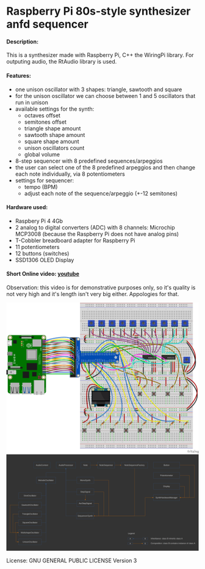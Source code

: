 # Raspberry Pi 80s-style synthesizer anfd sequencer

#### Description:
This is a synthesizer made with Raspberry Pi, C++ the WiringPi library.
For outputing audio, the RtAudio library is used.

#### Features:
* one unison oscillator with 3 shapes: triangle, sawtooth and square
* for the unison oscillator we can choose between 1 and 5 oscillators that run in unison
* available settings for the synth:
    * octaves offset
    * semitones offset
    * triangle shape amount
    * sawtooth shape amount
    * square shape amount
    * unison oscillators count
    * global volume
* 8-step sequencer with 8 predefined sequences/arpeggios
* the user can select one of the 8 predefined arpeggios and then change each note individually, via 8 potentiometers
* settings for sequencer:
    * tempo (BPM)
    * adjust each note of the sequence/arpeggio (+-12 semitones)

#### Hardware used:
* Raspbery Pi 4 4Gb
* 2 analog to digital converters (ADC) with 8 channels: Microchip MCP3008 (because the Raspberry Pi does not have analog pins)
* T-Cobbler breadboard adapter for Raspberry Pi
* 11 potentiometers
* 12 buttons (switches)
* SSD1306 OLED Display

#### Short Online video: [youtube](https://youtube.com/shorts/kLM_OgGITTw?feature=share) 
Observation: this video is for demonstrative purposes only, so it's quality is not very high and it's length isn't very big either. Appologies for that.

![schematic](schematics/synth80s-rasp-pi-breadboard-schematic.png)
![class-diagram](schematics/class-diagram.png)

License: GNU GENERAL PUBLIC LICENSE Version 3